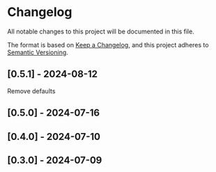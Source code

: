 # Changelog
All notable changes to this project will be documented in this file.

The format is based on [Keep a Changelog](https://keepachangelog.com/en/1.0.0/),
and this project adheres to [Semantic Versioning](https://semver.org/spec/v2.0.0.html).

## [0.5.1] - 2024-08-12
Remove defaults

## [0.5.0] - 2024-07-16


## [0.4.0] - 2024-07-10


## [0.3.0] - 2024-07-09

